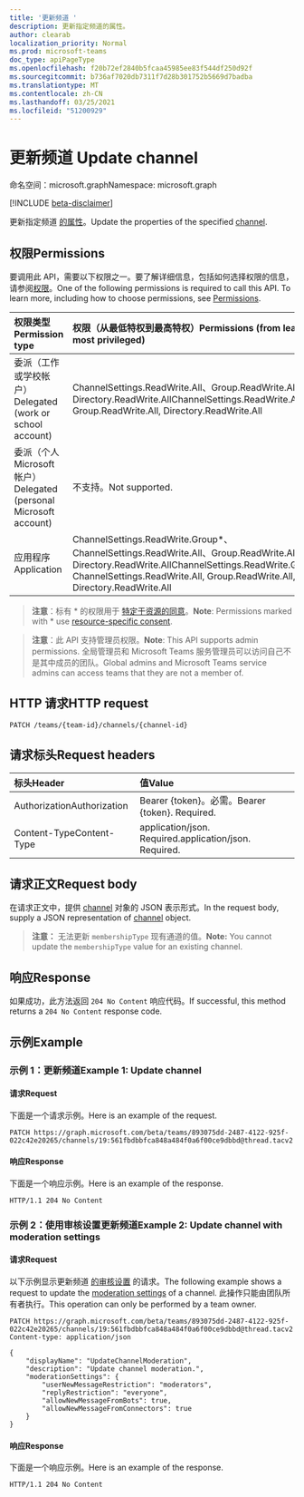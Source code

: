 ```yaml
---
title: '更新频道 '
description: 更新指定频道的属性。
author: clearab
localization_priority: Normal
ms.prod: microsoft-teams
doc_type: apiPageType
ms.openlocfilehash: f20b72ef2840b5fcaa45985ee83f544df250d92f
ms.sourcegitcommit: b736af7020db7311f7d28b301752b5669d7badba
ms.translationtype: MT
ms.contentlocale: zh-CN
ms.lasthandoff: 03/25/2021
ms.locfileid: "51200929"
---
```

# <a name="update-channel"></a><span data-ttu-id="23702-103">更新频道 </span><span class="sxs-lookup"><span data-stu-id="23702-103">Update channel</span></span>

<span data-ttu-id="23702-104">命名空间：microsoft.graph</span><span class="sxs-lookup"><span data-stu-id="23702-104">Namespace: microsoft.graph</span></span>

[!INCLUDE [beta-disclaimer](../../includes/beta-disclaimer.md)]

<span data-ttu-id="23702-105">更新指定频道 [的属性](../resources/channel.md)。</span><span class="sxs-lookup"><span data-stu-id="23702-105">Update the properties of the specified [channel](../resources/channel.md).</span></span>

## <a name="permissions"></a><span data-ttu-id="23702-106">权限</span><span class="sxs-lookup"><span data-stu-id="23702-106">Permissions</span></span>

<span data-ttu-id="23702-p101">要调用此 API，需要以下权限之一。要了解详细信息，包括如何选择权限的信息，请参阅[权限](/graph/permissions-reference)。</span><span class="sxs-lookup"><span data-stu-id="23702-p101">One of the following permissions is required to call this API. To learn more, including how to choose permissions, see [Permissions](/graph/permissions-reference).</span></span>

|<span data-ttu-id="23702-109">权限类型</span><span class="sxs-lookup"><span data-stu-id="23702-109">Permission type</span></span>      | <span data-ttu-id="23702-110">权限（从最低特权到最高特权）</span><span class="sxs-lookup"><span data-stu-id="23702-110">Permissions (from least to most privileged)</span></span>              |
|:--------------------|:---------------------------------------------------------|
|<span data-ttu-id="23702-111">委派（工作或学校帐户）</span><span class="sxs-lookup"><span data-stu-id="23702-111">Delegated (work or school account)</span></span> | <span data-ttu-id="23702-112">ChannelSettings.ReadWrite.All、Group.ReadWrite.All、Directory.ReadWrite.All</span><span class="sxs-lookup"><span data-stu-id="23702-112">ChannelSettings.ReadWrite.All, Group.ReadWrite.All, Directory.ReadWrite.All</span></span> |
|<span data-ttu-id="23702-113">委派（个人 Microsoft 帐户）</span><span class="sxs-lookup"><span data-stu-id="23702-113">Delegated (personal Microsoft account)</span></span> | <span data-ttu-id="23702-114">不支持。</span><span class="sxs-lookup"><span data-stu-id="23702-114">Not supported.</span></span>    |
|<span data-ttu-id="23702-115">应用程序</span><span class="sxs-lookup"><span data-stu-id="23702-115">Application</span></span> | <span data-ttu-id="23702-116">ChannelSettings.ReadWrite.Group\*、ChannelSettings.ReadWrite.All、Group.ReadWrite.All、Directory.ReadWrite.All</span><span class="sxs-lookup"><span data-stu-id="23702-116">ChannelSettings.ReadWrite.Group\*, ChannelSettings.ReadWrite.All, Group.ReadWrite.All, Directory.ReadWrite.All</span></span> |

> <span data-ttu-id="23702-117">**注意**：标有 \* 的权限用于 [特定于资源的同意]( https://aka.ms/teams-rsc)。</span><span class="sxs-lookup"><span data-stu-id="23702-117">**Note**: Permissions marked with \* use [resource-specific consent]( https://aka.ms/teams-rsc).</span></span>

> <span data-ttu-id="23702-118">**注意**：此 API 支持管理员权限。</span><span class="sxs-lookup"><span data-stu-id="23702-118">**Note**: This API supports admin permissions.</span></span> <span data-ttu-id="23702-119">全局管理员和 Microsoft Teams 服务管理员可以访问自己不是其中成员的团队。</span><span class="sxs-lookup"><span data-stu-id="23702-119">Global admins and Microsoft Teams service admins can access teams that they are not a member of.</span></span>

## <a name="http-request"></a><span data-ttu-id="23702-120">HTTP 请求</span><span class="sxs-lookup"><span data-stu-id="23702-120">HTTP request</span></span>
<!-- { "blockType": "ignored" } -->
```http
PATCH /teams/{team-id}/channels/{channel-id}
```
## <a name="request-headers"></a><span data-ttu-id="23702-121">请求标头</span><span class="sxs-lookup"><span data-stu-id="23702-121">Request headers</span></span>
| <span data-ttu-id="23702-122">标头</span><span class="sxs-lookup"><span data-stu-id="23702-122">Header</span></span>       | <span data-ttu-id="23702-123">值</span><span class="sxs-lookup"><span data-stu-id="23702-123">Value</span></span> |
|:---------------|:--------|
| <span data-ttu-id="23702-124">Authorization</span><span class="sxs-lookup"><span data-stu-id="23702-124">Authorization</span></span>  | <span data-ttu-id="23702-p103">Bearer {token}。必需。</span><span class="sxs-lookup"><span data-stu-id="23702-p103">Bearer {token}. Required.</span></span>  |
| <span data-ttu-id="23702-127">Content-Type</span><span class="sxs-lookup"><span data-stu-id="23702-127">Content-Type</span></span>  | <span data-ttu-id="23702-p104">application/json. Required.</span><span class="sxs-lookup"><span data-stu-id="23702-p104">application/json. Required.</span></span>  |

## <a name="request-body"></a><span data-ttu-id="23702-130">请求正文</span><span class="sxs-lookup"><span data-stu-id="23702-130">Request body</span></span>

<span data-ttu-id="23702-131">在请求正文中，提供 [channel](../resources/channel.md) 对象的 JSON 表示形式。</span><span class="sxs-lookup"><span data-stu-id="23702-131">In the request body, supply a JSON representation of [channel](../resources/channel.md) object.</span></span>

> <span data-ttu-id="23702-132">**注意：** 无法更新 `membershipType` 现有通道的值。</span><span class="sxs-lookup"><span data-stu-id="23702-132">**Note:** You cannot update the `membershipType` value for an existing channel.</span></span>

## <a name="response"></a><span data-ttu-id="23702-133">响应</span><span class="sxs-lookup"><span data-stu-id="23702-133">Response</span></span>

<span data-ttu-id="23702-134">如果成功，此方法返回 `204 No Content` 响应代码。</span><span class="sxs-lookup"><span data-stu-id="23702-134">If successful, this method returns a `204 No Content` response code.</span></span>

## <a name="example"></a><span data-ttu-id="23702-135">示例</span><span class="sxs-lookup"><span data-stu-id="23702-135">Example</span></span>

### <a name="example-1-update-channel"></a><span data-ttu-id="23702-136">示例 1：更新频道</span><span class="sxs-lookup"><span data-stu-id="23702-136">Example 1: Update channel</span></span>

#### <a name="request"></a><span data-ttu-id="23702-137">请求</span><span class="sxs-lookup"><span data-stu-id="23702-137">Request</span></span>

<span data-ttu-id="23702-138">下面是一个请求示例。</span><span class="sxs-lookup"><span data-stu-id="23702-138">Here is an example of the request.</span></span>

<!-- {
  "blockType": "request",
  "name": "patch_channel"
}-->
```http
PATCH https://graph.microsoft.com/beta/teams/893075dd-2487-4122-925f-022c42e20265/channels/19:561fbdbbfca848a484f0a6f00ce9dbbd@thread.tacv2
```

#### <a name="response"></a><span data-ttu-id="23702-139">响应</span><span class="sxs-lookup"><span data-stu-id="23702-139">Response</span></span>

<span data-ttu-id="23702-140">下面是一个响应示例。</span><span class="sxs-lookup"><span data-stu-id="23702-140">Here is an example of the response.</span></span> 
<!-- {
  "blockType": "response",
  "truncated": true,
  "@odata.type": "microsoft.graph.channel"
} -->
```http
HTTP/1.1 204 No Content
```

### <a name="example-2-update-channel-with-moderation-settings"></a><span data-ttu-id="23702-141">示例 2：使用审核设置更新频道</span><span class="sxs-lookup"><span data-stu-id="23702-141">Example 2: Update channel with moderation settings</span></span>

#### <a name="request"></a><span data-ttu-id="23702-142">请求</span><span class="sxs-lookup"><span data-stu-id="23702-142">Request</span></span>

<span data-ttu-id="23702-143">以下示例显示更新频道 [的审核设置](../resources/channelmoderationsettings.md) 的请求。</span><span class="sxs-lookup"><span data-stu-id="23702-143">The following example shows a request to update the [moderation settings](../resources/channelmoderationsettings.md) of a channel.</span></span> <span data-ttu-id="23702-144">此操作只能由团队所有者执行。</span><span class="sxs-lookup"><span data-stu-id="23702-144">This operation can only be performed by a team owner.</span></span>


<!-- {
  "blockType": "request",
  "name": "patch_channel_with_moderationSettings"
}-->

```http
PATCH https://graph.microsoft.com/beta/teams/893075dd-2487-4122-925f-022c42e20265/channels/19:561fbdbbfca848a484f0a6f00ce9dbbd@thread.tacv2
Content-type: application/json

{
    "displayName": "UpdateChannelModeration",
    "description": "Update channel moderation.",
    "moderationSettings": {
        "userNewMessageRestriction": "moderators",
        "replyRestriction": "everyone",
        "allowNewMessageFromBots": true,
        "allowNewMessageFromConnectors": true
    }
}
```



#### <a name="response"></a><span data-ttu-id="23702-145">响应</span><span class="sxs-lookup"><span data-stu-id="23702-145">Response</span></span>

<span data-ttu-id="23702-146">下面是一个响应示例。</span><span class="sxs-lookup"><span data-stu-id="23702-146">Here is an example of the response.</span></span> 

<!-- {
  "blockType": "response",
  "truncated": true,
  "@odata.type": "microsoft.graph.channel"
} -->
```http
HTTP/1.1 204 No Content
```

<!-- uuid: 8fcb5dbc-d5aa-4681-8e31-b001d5168d79
2015-10-25 14:57:30 UTC -->
<!--
{
  "type": "#page.annotation",
  "description": "Patch channel",
  "keywords": "",
  "section": "documentation",
  "tocPath": "",
  "suppressions": [
  ]
}
-->


